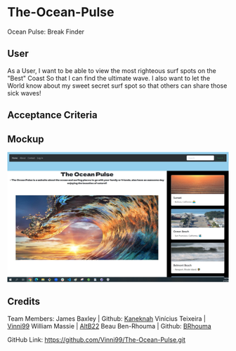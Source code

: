 # The-Ocean-Pulse
Ocean Pulse: Break Finder

## User
As a User, I want to be able to view the most righteous surf spots on the "Best" Coast So that I can find the ultimate wave. I also want to let the World know about my sweet secret surf spot so that others can share those sick waves!

## Acceptance Criteria



## Mockup

![Alt text](Project%202-3%20mockup.jpg)

## Credits

Team Members:
James Baxley | Github: [Kaneknah](https://github.com/Kaneknah)
Vinícius Teixeira | [Vinni99](https://github.com/Vinni99)
William Massie | [AltB22](https://github.com/AltB22)
Beau Ben-Rhouma | Github: [BRhouma](https://github.com/BRhouma)


GitHub Link: <https://github.com/Vinni99/The-Ocean-Pulse.git>